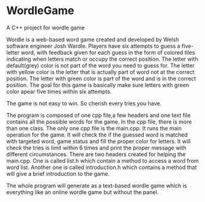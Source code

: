 # WordleGame
A C++ project for wordle game

Wordle is a web-based word game created and developed by Welsh software engineer Josh Wardle.
Players have six attempts to guess a five-letter word, with feedback given for each guess in the form of colored tiles indicating when letters match or 
occupy the correct position. The letter with default(grey) color is not part of the word you need to guess for. 
The letter with yellow color is the letter that is actually part of word not at the correct position. The letter with green color is part of the word and is in the
correct position. The goal for this game is basically make sure letters with green color apear five times within six attempts.

The game is not easy to win. So cherish every tries you have. 

The program is composed of one cpp file,a few headers and one text file contains all the possible words for the game. In the cpp file, there is more than one class.
The only one cpp file is the main.cpp. It runs the main operation for the game. It will check the if the guessed word is matched with targeted word, game status and fill the proper color for letters. It will check the tries is limit within 6 times and print the proper message with different circumstances.
There are two headers created for helping the main.cpp. One is called list.h which contain a method to access a word from word list. Another one is called introduction.h which contains a method that will give a brief introduction to the game.

The whole program will generate as a text-based wordle game which is everything like an online wordle game but without the panel.
